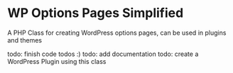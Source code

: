 # WP Options Pages Simplified
A PHP Class for creating WordPress options pages, can be used in plugins and themes

todo: finish code todos :)
todo: add documentation
todo: create a WordPress Plugin using this class